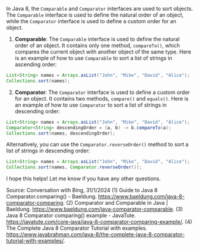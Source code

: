 
In Java 8, the `Comparable` and `Comparator` interfaces are used to sort objects. The `Comparable` interface is used to define the natural order of an object, while the `Comparator` interface is used to define a custom order for an object.

1. **Comparable**: The `Comparable` interface is used to define the natural order of an object. It contains only one method, `compareTo()`, which compares the current object with another object of the same type. Here is an example of how to use `Comparable` to sort a list of strings in ascending order:

```java
List<String> names = Arrays.asList("John", "Mike", "David", "Alice");
Collections.sort(names);
```

2. **Comparator**: The `Comparator` interface is used to define a custom order for an object. It contains two methods, `compare()` and `equals()`. Here is an example of how to use `Comparator` to sort a list of strings in descending order:

```java
List<String> names = Arrays.asList("John", "Mike", "David", "Alice");
Comparator<String> descendingOrder = (a, b) -> b.compareTo(a);
Collections.sort(names, descendingOrder);
```

Alternatively, you can use the `Comparator.reverseOrder()` method to sort a list of strings in descending order:

```java
List<String> names = Arrays.asList("John", "Mike", "David", "Alice");
Collections.sort(names, Comparator.reverseOrder());
```

I hope this helps! Let me know if you have any other questions.

Source: Conversation with Bing, 31/1/2024
(1) Guide to Java 8 Comparator.comparing() - Baeldung. https://www.baeldung.com/java-8-comparator-comparing.
(2) Comparator and Comparable in Java | Baeldung. https://www.baeldung.com/java-comparator-comparable.
(3) Java 8 Comparator comparing() example - JavaTute. https://javatute.com/core-java/java-8-comparator-comparing-example/.
(4) The Complete Java 8 Comparator Tutorial with examples. https://www.javabrahman.com/java-8/the-complete-java-8-comparator-tutorial-with-examples/.